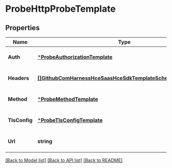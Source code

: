 # ProbeHttpProbeTemplate

## Properties
Name | Type | Description | Notes
------------ | ------------- | ------------- | -------------
**Auth** | [***ProbeAuthorizationTemplate**](probe.AuthorizationTemplate.md) |  | [optional] [default to null]
**Headers** | [**[]GithubComHarnessHceSaasHceSdkTemplateSchemaProbeHeaders**](github_com_harness_hce-saas_hce-sdk_template_schema_probe.Headers.md) |  | [optional] [default to null]
**Method** | [***ProbeMethodTemplate**](probe.MethodTemplate.md) |  | [optional] [default to null]
**TlsConfig** | [***ProbeTlsConfigTemplate**](probe.TLSConfigTemplate.md) |  | [optional] [default to null]
**Url** | **string** |  | [optional] [default to null]

[[Back to Model list]](../README.md#documentation-for-models) [[Back to API list]](../README.md#documentation-for-api-endpoints) [[Back to README]](../README.md)

